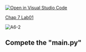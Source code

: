 [![Open in Visual Studio Code](https://classroom.github.com/assets/open-in-vscode-c66648af7eb3fe8bc4f294546bfd86ef473780cde1dea487d3c4ff354943c9ae.svg)](https://classroom.github.com/online_ide?assignment_repo_id=8775601&assignment_repo_type=AssignmentRepo)

[Chap 7 Lab01](https://docs.google.com/presentation/d/16Lg15We_18LVyquswkjr61CDRxR3O9uaTISKX7v8thc/edit#slide=id.g114ede88c96_0_236)

![A6-2](https://nimbus-screenshots.s3.amazonaws.com/s/b334eab2df847650f57b8a0c973bed8c.png)

## Compete the "main.py"
